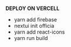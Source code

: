 **DEPLOY ON VERCELL**

- yarn add firebase
- nextui init officia
- yarn add react-icons
- yarn run build
